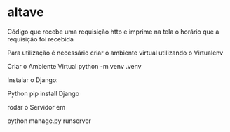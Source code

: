# altave
Código que recebe uma requisição http  e imprime na tela o horário que a requisição foi recebida

Para utilização é necessário criar o ambiente virtual utilizando o Virtualenv

Criar o Ambiente Virtual
python -m venv .venv

Instalar  o Django:

Python pip install Django

rodar o Servidor em 

python manage.py runserver
